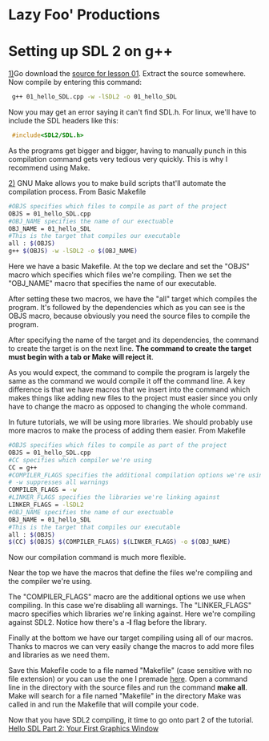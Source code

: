 
# Lazy Foo' Productions

# Setting up SDL 2 on g++

[1)](#1)Go download the [source for lesson 01](zip/01_hello_SDL.zip). Extract the source somewhere. Now compile by entering this command:
```bash
 g++ 01_hello_SDL.cpp -w -lSDL2 -o 01_hello_SDL
```
Now you may get an error saying it can't find SDL.h. For linux, we'll have to include the SDL headers like this:
```cpp
 #include<SDL2/SDL.h>
```
As the programs get bigger and bigger, having to manually punch in this compilation command gets very tedious very quickly. This is why I recommend using Make.

[2)](#2) GNU Make allows you to make build scripts that'll automate the compilation process.
From Basic Makefile
```bash
#OBJS specifies which files to compile as part of the project
OBJS = 01_hello_SDL.cpp
#OBJ_NAME specifies the name of our exectuable
OBJ_NAME = 01_hello_SDL
#This is the target that compiles our executable
all : $(OBJS)
g++ $(OBJS) -w -lSDL2 -o $(OBJ_NAME)
```
Here we have a basic Makefile. At the top we declare and set the "OBJS" macro which specifies which files we're compiling. Then we set the "OBJ_NAME" macro that specifies
the name of our executable.

After setting these two macros, we have the "all" target which compiles the program. It's followed by the dependencies which as you can see is the OBJS macro, because
obviously you need the source files to compile the program.

After specifying the name of the target and its dependencies, the command to create the target is on the next line. **The command to create the target must begin with a
tab or Make will reject it**.

As you would expect, the command to compile the program is largely the same as the command we would compile it off the command line. A key difference is that we have
macros that we insert into the command which makes things like adding new files to the project must easier since you only have to change the macro as opposed to changing
the whole command.

In future tutorials, we will be using more libraries. We should probably use more macros to make the process of adding them easier.
From Makefile
```bash
#OBJS specifies which files to compile as part of the project
OBJS = 01_hello_SDL.cpp
#CC specifies which compiler we're using
CC = g++
#COMPILER_FLAGS specifies the additional compilation options we're using
# -w suppresses all warnings
COMPILER_FLAGS = -w
#LINKER_FLAGS specifies the libraries we're linking against
LINKER_FLAGS = -lSDL2
#OBJ_NAME specifies the name of our exectuable
OBJ_NAME = 01_hello_SDL
#This is the target that compiles our executable
all : $(OBJS)
$(CC) $(OBJS) $(COMPILER_FLAGS) $(LINKER_FLAGS) -o $(OBJ_NAME)
```
Now our compilation command is much more flexible.

Near the top we have the macros that define the files we're compiling and the compiler we're using.

The "COMPILER_FLAGS" macro are the additional options we use when compiling. In this case we're disabling all warnings. The
"LINKER_FLAGS" macro specifies which libraries we're linking against. Here we're compiling against SDL2\. Notice how there's a **-l**
flag before the library.

Finally at the bottom we have our target compiling using all of our macros. Thanks to macros we can very easily change the macros to add more files and libraries as we
need them.

Save this Makefile code to a file named "Makefile" (case sensitive with no file extension) or you can use the one I premade [here](http://lazyfoo.net/tutorials/SDL/01_hello_SDL/linux/cli/Makefile).
Open a command line in the directory with the source files and run the command **make all**. Make will search for a file named "Makefile" in the directory
Make was called in and run the Makefile that will compile your code.

Now that you have SDL2 compiling, it time to go onto part 2 of the tutorial.
[Hello SDL Part 2: Your First Graphics Window](hellosdlc.md)
